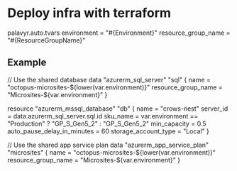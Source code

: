 # Deploy infra with terraform


palavyr.auto.tvars
environment = "#{Environment}"
resource_group_name = "#{ResourceGroupName}"


## Example

// Use the shared database
data "azurerm_sql_server" "sql" {
  name = "octopus-microsites-${lower(var.environment)}"
  resource_group_name = "Microsites-${var.environment}"
}

resource "azurerm_mssql_database" "db" {
  name                = "crows-nest"
  server_id           = data.azurerm_sql_server.sql.id
  sku_name            =  var.environment == "Production" ? "GP_S_Gen5_2" : "GP_S_Gen5_2"
  min_capacity    = 0.5
  auto_pause_delay_in_minutes = 60
  storage_account_type = "Local"
}

// Use the shared app service plan
data "azurerm_app_service_plan" "microsites" {
  name                = "octopus-microsites-${lower(var.environment)}"
  resource_group_name = "Microsites-${var.environment}"
}
